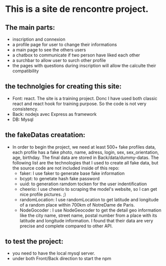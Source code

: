 # This is a site de rencontre project.

## The main parts:
* inscription and connexion
* a profile page for user to change their informations
* a main page to see the others users
* a chatbox to communicate if two person have liked each other
* a surchbar to allow user to surch other profile
* the pages with questions during inscription will allow the calculte their compatibility

## the technolgies for creating this site:
* Font: react. The site is a training project. Donc I have used both classic react and react hook for training purpose. So the code is not very consistency.
* Back: nodejs avec Express as framework
* DB: Mysql

## the fakeDatas creatation:
* In order to begin the project, we need at least 500+ fake profiles data, each profile has a fake photo, name, adress, login, sex, sex_orientation, age, birthday. The final data are stored in Back/data/dummy-datas. The following list are the technologies that I used to create all fake data, but the source code are not included inside of this repo:
  - faker: I use faker to generate base fake information
  - bcypt: to genetate hash fake password
  - uuid: to generation ramdom tocken for the user indentification
  - cheerio: I use cheerio to scraping the model's website, so I can get nice profile pictures. ;)
  - randomLocation: I use randomLocation to get latitude and longitude of a random place within 700km of NotreDame de Paris.
  - NodeGocoder : I use NodeGeocoder to get the detail geo information like the city name, street name, postal number from a place with its latitude and longitude information. I found that their data are very precise and complete compared to other API.
  
  

## to test the project:
* you need to have the local mysql server. 
* under both Front/Back direction to start the npm
